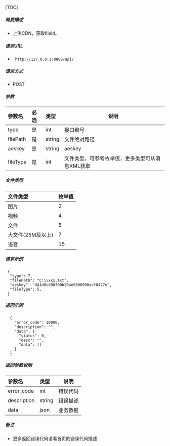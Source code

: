 

[TOC]
    
##### 简要描述

- 上传CDN，获取fileid。

##### 请求URL
- ` http://127.0.0.1:8888/api/`
  
##### 请求方式
- POST 

##### 参数

| 参数名      | 必选 | 类型     | 说明                        |
|:---------|:---|:-------|---------------------------|
| type     | 是  | int    | 接口编号                      |
| filePath | 是  | string | 文件绝对路径                    |
| aeskey   | 是  | string | aeskey                    |
| fileType | 是  | int    | 文件类型，可参考枚举值，更多类型可从消息XML获取 |

##### 文件类型

| 文件类型        | 枚举值 |
|:------------|:----|
| 图片          | 2   |
| 视频          | 4   |
| 文件          | 5   |
| 大文件(25M及以上) | 7   |
| 语音          | 15  |

##### 请求示例

```
 {
  "type": 7,
  "filePath": "C:\\xxx.txt",
  "aeskey": "d41d8cd98f00b204e9800998ecf8427e",
  "fileType": 5,
 } 
```

##### 返回示例 

``` 
  {
    "error_code": 10000,
    "description": "",
    "data": {
      "status": 0,
      "desc": "",
      "data": []
    }
  }
```

##### 返回参数说明 

|参数名|类型|说明|
|:-----  |:-----|-----                           |
|error_code |int   |错误代码  |
|description|string|错误描述|
|data|json|业务数据|

##### 备注 

- 更多返回错误代码请看首页的错误代码描述








